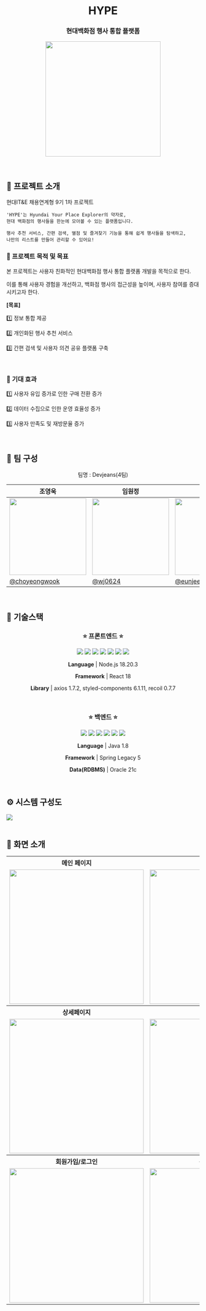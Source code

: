 <h1 align="middle">HYPE</h1>


<h3 align="center">현대백화점 행사 통합 플랫폼</h3>
<p align="center">
<img style="width: 300px;" src="https://github.com/project-hype/hype-spring/assets/128574107/723da6a7-7d07-470c-9790-4cd009fb8d06" />
</p>
<br>

## 👀 프로젝트 소개

현대IT&E 채용연계형 9기 1차 프로젝트

```
'HYPE'는 Hyundai Your Place Explorer의 약자로,
현대 백화점의 행사들을 한눈에 모아볼 수 있는 플랫폼입니다.

행사 추천 서비스, 간편 검색, 별점 및 즐겨찾기 기능을 통해 쉽게 행사들을 탐색하고,
나만의 리스트를 만들어 관리할 수 있어요!
```

### 📌 프로젝트 목적 및 목표

본 프로젝트는 사용자 친화적인 현대백화점 행사 통합 플랫폼 개발을 목적으로 한다.

이를 통해 사용자 경험을 개선하고, 백화점 행사의 접근성을 높이며, 사용자 참여를 증대시키고자 한다.

**[목표]**

1️⃣ 정보 통합 제공

2️⃣ 개인화된 행사 추천 서비스

3️⃣ 간편 검색 및 사용자 의견 공유 플랫폼 구축

<br>

### 📌 기대 효과

1️⃣ 사용자 유입 증가로 인한 구매 전환 증가

2️⃣ 데이터 수집으로 인한 운영 효율성 증가

3️⃣ 사용자 만족도 및 재방문율 증가

<br>

## 👥 팀 구성


<div align="center">
팀명 : Devjeans(4팀)
<br>
  
| 조영욱 | 임원정 | 정은지 |
| --- | --- | --- |
| <img style="width:200px; height:200px;" src="https://github.com/project-hype/hype-react/assets/73675222/9e85a7b9-421f-49d6-9847-a2fd4a29f5a2" /> | <img style="width:200px; height:200px;" src="https://github.com/project-hype/hype-spring/assets/128574107/a62e727a-5412-4400-8aae-c76672af3c3d" /> | <img style="width:200px; height:200px;" src="https://github.com/project-hype/hype-react/assets/73675222/e71cff63-de78-4933-9cee-9e2213bf3a28" /> |
| <a href="https://github.com/choyeongwook">@choyeongwook</a> | <a href="https://github.com/wj0624">@wj0624</a> | <a href="https://github.com/eunjeeing">@eunjeeing</a> |

</div>
<br>

## 🔧 기술스택


<div align="center">

  ### ⭐ 프론트엔드 ⭐
<img src="https://img.shields.io/badge/html5-E34F26?style=for-the-badge&logo=html5&logoColor=white"/> <img src="https://img.shields.io/badge/css-1572B6?style=for-the-badge&logo=css3&logoColor=white"> <img src="https://img.shields.io/badge/javascript-F7DF1E?style=for-the-badge&logo=javascript&logoColor=black"> <img src="https://img.shields.io/badge/styledcomponents-DB7093?style=for-the-badge&logo=styledcomponents&logoColor=white"/>  <img src="https://img.shields.io/badge/node.js-339933?style=for-the-badge&logo=Node.js&logoColor=white"/>  <img src="https://img.shields.io/badge/react-61DAFB?style=for-the-badge&logo=react&logoColor=black"> <img src="https://img.shields.io/badge/recoil-3578E5?style=for-the-badge&logo=recoil&logoColor=black"/> 

**Language** | Node.js 18.20.3

**Framework** | React 18

**Library** | axios 1.7.2, styled-components 6.1.11, recoil 0.7.7
</div>
<br>

<div align="center">

  ### ⭐ 백엔드 ⭐
<img src="https://img.shields.io/badge/java-007396?style=for-the-badge&logo=java&logoColor=white"> <img src="https://img.shields.io/badge/spring-6DB33F?style=for-the-badge&logo=spring&logoColor=white"/> <img src="https://img.shields.io/badge/apachetomcat-F8DC75?style=for-the-badge&logo=apachetomcat&logoColor=black"/> <img src="https://img.shields.io/badge/oracle-F80000?style=for-the-badge&logo=oracle&logoColor=white"> <img src="https://img.shields.io/badge/nest.js-E0234E?style=for-the-badge&logo=nestjs&logoColor=white"/> <img src="https://img.shields.io/badge/typeorm-FE0803?style=for-the-badge&logo=typeorm&logoColor=white"/>

**Language** | Java 1.8

**Framework** | Spring Legacy 5

**Data(RDBMS)** | Oracle 21c
</div>
<br>

## ⚙️ 시스템 구성도
<img src="https://github.com/project-hype/hype-spring/assets/128574107/fac2f4ae-e86b-4166-9300-dee54387dc41" />

<br>
<br>

## 📌 화면 소개

<div align="center">
<table>
<tr align="center">
<th>메인 페이지</th>
<th>검색 페이지</th>
</tr>
<tr>
<td><img width="350px" src="https://github.com/project-hype/.github/assets/72301213/5b0b269b-d91d-4556-9626-5e4542cc6a58"/></td>
<td><img width="350px" src="https://github.com/project-hype/.github/assets/72301213/9ae0bddf-941e-4ae6-830f-ccd18c011b11"/></td>
</tr>
<tr align="center">
<th>상세페이지</th>
<th>마이페이지</th>
</tr>
<tr>
<td><img width="350px" src="https://github.com/project-hype/.github/assets/72301213/5bc88de9-e3ff-4b3d-800e-1aa8da8f98f3"/></td>
<td><img width="350px" src="https://github.com/project-hype/.github/assets/72301213/819f2d93-d339-424e-9ecb-769964e0ff64"/></td>
</tr>
<tr align="center">
<th>회원가입/로그인</th>
<th>관리자 페이지</th>
</tr>
<tr>
<td><img width="350px" src="https://github.com/project-hype/.github/assets/72301213/57e9ec70-7de4-4dc5-9b05-593461596202"/></td>
<td><img width="350px" src="https://github.com/project-hype/.github/assets/72301213/d43432f4-dc36-45fc-8dcd-f09ebb9939ec"/></td>
</tr>
</table>
</div>

